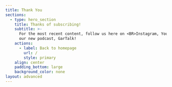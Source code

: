 ```yaml
---
title: Thank You
sections:
  - type: hero_section
    title: Thanks of subscribing!
    subtitle: >-
      For the most recent content, follow us here on <BR>Instagram, YouTube or check out
      our new podcast, GarTalk!
    actions:
      - label: Back to homepage
        url: /
        style: primary
    align: center
    padding_bottom: large
    background_color: none
layout: advanced
---
```

